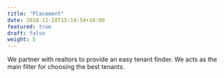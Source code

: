 ```yaml
---
title: "Placement"
date: 2018-11-28T15:14:54+10:00
featured: true
draft: false
weight: 5
---
```


We partner with realtors to provide an easy tenant finder. We acts as the main filter for choosing the best tenants.
